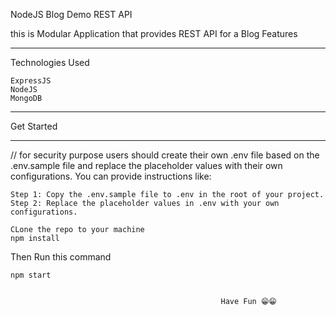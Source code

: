 NodeJS Blog Demo REST API

this is Modular Application that provides REST API for a Blog
Features

---

Technologies Used

    ExpressJS
    NodeJS
    MongoDB

---

Get Started

---

// for security purpose
users should create their own .env file based on the .env.sample file and replace the placeholder values with their own configurations. You can provide instructions like:

    Step 1: Copy the .env.sample file to .env in the root of your project.
    Step 2: Replace the placeholder values in .env with your own configurations.

    CLone the repo to your machine
    npm install

Then Run this command

    npm start


                                                   Have Fun 😁😁
